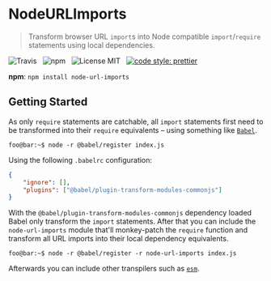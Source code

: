 # NodeURLImports

> Transform browser URL `import`s into Node compatible `import`/`require` statements using local dependencies. 

![Travis](http://img.shields.io/travis/Wildhoney/NodeURLImports.svg?style=for-the-badge)
&nbsp;
![npm](http://img.shields.io/npm/v/node-url-imports.svg?style=for-the-badge)
&nbsp;
![License MIT](http://img.shields.io/badge/license-mit-lightgrey.svg?style=for-the-badge)
&nbsp;
[![code style: prettier](https://img.shields.io/badge/code_style-prettier-ff69b4.svg?style=for-the-badge)](https://github.com/prettier/prettier)

**npm**: `npm install node-url-imports`

## Getting Started

As only `require` statements are catchable, all `import` statements first need to be transformed into their `require` equivalents &ndash; using something like [`Babel`](https://github.com/babel/babel).

```console
foo@bar:~$ node -r @babel/register index.js
```

Using the following `.babelrc` configuration:

```json
{
    "ignore": [],
    "plugins": ["@babel/plugin-transform-modules-commonjs"]
}
```

With the `@babel/plugin-transform-modules-commonjs` dependency loaded Babel only transform the `import` statements. After that you can include the `node-url-imports` module that'll monkey-patch the `require` function and transform all URL imports into their local dependency equivalents.

```console
foo@bar:~$ node -r @babel/register -r node-url-imports index.js
```

Afterwards you can include other transpilers such as [`esm`](https://github.com/standard-things/esm).
